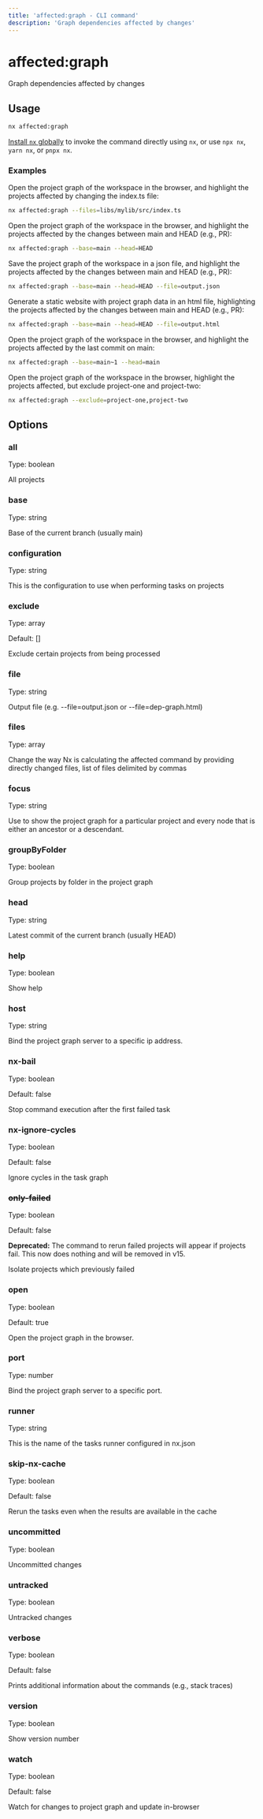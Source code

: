 ```yaml
---
title: 'affected:graph - CLI command'
description: 'Graph dependencies affected by changes'
---
```


# affected:graph

Graph dependencies affected by changes

## Usage

```bash
nx affected:graph
```

[Install `nx` globally](/getting-started/nx-setup#install-nx) to invoke the command directly using `nx`, or use `npx nx`, `yarn nx`, or `pnpx nx`.

### Examples

Open the project graph of the workspace in the browser, and highlight the projects affected by changing the index.ts file:

```bash
nx affected:graph --files=libs/mylib/src/index.ts
```

Open the project graph of the workspace in the browser, and highlight the projects affected by the changes between main and HEAD (e.g., PR):

```bash
nx affected:graph --base=main --head=HEAD
```

Save the project graph of the workspace in a json file, and highlight the projects affected by the changes between main and HEAD (e.g., PR):

```bash
nx affected:graph --base=main --head=HEAD --file=output.json
```

Generate a static website with project graph data in an html file, highlighting the projects affected by the changes between main and HEAD (e.g., PR):

```bash
nx affected:graph --base=main --head=HEAD --file=output.html
```

Open the project graph of the workspace in the browser, and highlight the projects affected by the last commit on main:

```bash
nx affected:graph --base=main~1 --head=main
```

Open the project graph of the workspace in the browser, highlight the projects affected, but exclude project-one and project-two:

```bash
nx affected:graph --exclude=project-one,project-two
```

## Options

### all

Type: boolean

All projects

### base

Type: string

Base of the current branch (usually main)

### configuration

Type: string

This is the configuration to use when performing tasks on projects

### exclude

Type: array

Default: []

Exclude certain projects from being processed

### file

Type: string

Output file (e.g. --file=output.json or --file=dep-graph.html)

### files

Type: array

Change the way Nx is calculating the affected command by providing directly changed files, list of files delimited by commas

### focus

Type: string

Use to show the project graph for a particular project and every node that is either an ancestor or a descendant.

### groupByFolder

Type: boolean

Group projects by folder in the project graph

### head

Type: string

Latest commit of the current branch (usually HEAD)

### help

Type: boolean

Show help

### host

Type: string

Bind the project graph server to a specific ip address.

### nx-bail

Type: boolean

Default: false

Stop command execution after the first failed task

### nx-ignore-cycles

Type: boolean

Default: false

Ignore cycles in the task graph

### ~~only-failed~~

Type: boolean

Default: false

**Deprecated:** The command to rerun failed projects will appear if projects fail. This now does nothing and will be removed in v15.

Isolate projects which previously failed

### open

Type: boolean

Default: true

Open the project graph in the browser.

### port

Type: number

Bind the project graph server to a specific port.

### runner

Type: string

This is the name of the tasks runner configured in nx.json

### skip-nx-cache

Type: boolean

Default: false

Rerun the tasks even when the results are available in the cache

### uncommitted

Type: boolean

Uncommitted changes

### untracked

Type: boolean

Untracked changes

### verbose

Type: boolean

Default: false

Prints additional information about the commands (e.g., stack traces)

### version

Type: boolean

Show version number

### watch

Type: boolean

Default: false

Watch for changes to project graph and update in-browser
